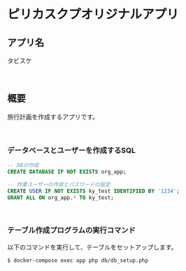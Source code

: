 # ピリカスクプオリジナルアプリ

## アプリ名

タビスケ

<br>

## 概要

旅行計画を作成するアプリです。

<br>

### データベースとユーザーを作成するSQL

```sql
-- DBの作成
CREATE DATABASE IF NOT EXISTS org_app;

-- 作業ユーザーの作成とパスワードの設定
CREATE USER IF NOT EXISTS ky_test IDENTIFIED BY '1234';
GRANT ALL ON org_app.* TO ky_test;
```

<br>

### テーブル作成プログラムの実行コマンド

以下のコマンドを実行して、テーブルをセットアップします。

```bash
$ docker-compose exec app php db/db_setup.php
```

